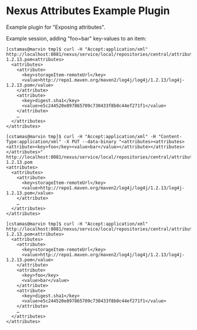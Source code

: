 <!--

    Copyright (c) 2007-2014 Sonatype, Inc. All rights reserved.

    This program is licensed to you under the Apache License Version 2.0,
    and you may not use this file except in compliance with the Apache License Version 2.0.
    You may obtain a copy of the Apache License Version 2.0 at http://www.apache.org/licenses/LICENSE-2.0.

    Unless required by applicable law or agreed to in writing,
    software distributed under the Apache License Version 2.0 is distributed on an
    "AS IS" BASIS, WITHOUT WARRANTIES OR CONDITIONS OF ANY KIND, either express or implied.
    See the Apache License Version 2.0 for the specific language governing permissions and limitations there under.

-->
# Nexus Attributes Example Plugin

Example plugin for "Exposing attributes".

Example session, adding "foo=bar" key-values to an item:

```
[cstamas@marvin tmp]$ curl -H "Accept:application/xml" http://localhost:8081/nexus/service/local/repositories/central/attributes/log4j/log4j/1.2.13/log4j-1.2.13.pom<attributes>
  <attributes>
    <attribute>
      <key>storageItem-remoteUrl</key>
      <value>http://repo1.maven.org/maven2/log4j/log4j/1.2.13/log4j-1.2.13.pom</value>
    </attribute>
    <attribute>
      <key>digest.sha1</key>
      <value>e5c244520e897865709c730433f8b0c44ef271f1</value>
    </attribute>
    …
  </attributes>
</attributes>

[cstamas@marvin tmp]$ curl -H "Accept:application/xml" -H "Content-Type:application/xml" -X PUT --data-binary "<attributes><attributes><attribute><key>foo</key><value>bar</value></attribute></attributes></attributes>" http://localhost:8081/nexus/service/local/repositories/central/attributes/log4j/log4j/1.2.13/log4j-1.2.13.pom
<attributes>
  <attributes>
    <attribute>
      <key>storageItem-remoteUrl</key>
      <value>http://repo1.maven.org/maven2/log4j/log4j/1.2.13/log4j-1.2.13.pom</value>
    </attribute>
    …
  </attributes>
</attributes>

[cstamas@marvin tmp]$ curl -H "Accept:application/xml" http://localhost:8081/nexus/service/local/repositories/central/attributes/log4j/log4j/1.2.13/log4j-1.2.13.pom<attributes>
  <attributes>
    <attribute>
      <key>storageItem-remoteUrl</key>
      <value>http://repo1.maven.org/maven2/log4j/log4j/1.2.13/log4j-1.2.13.pom</value>
    </attribute>
    <attribute>
      <key>foo</key>
      <value>bar</value>
    </attribute>
    <attribute>
      <key>digest.sha1</key>
      <value>e5c244520e897865709c730433f8b0c44ef271f1</value>
    </attribute>
    …
  </attributes>
</attributes>

```